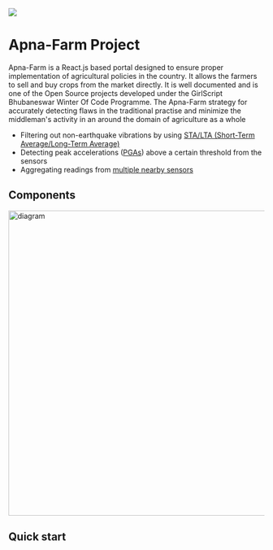 ![](https://github.com/Girlscript-Bhubaneswar/BuildWithGSBbsr-ApnaFarm/workflows/CI/badge.svg)
# Apna-Farm Project
Apna-Farm is a React.js based portal designed to ensure proper implementation of agricultural policies in the country. It allows the farmers to sell and buy crops from the market directly. It is well documented and is one of the Open Source projects developed under the GirlScript Bhubaneswar Winter Of Code Programme.
The Apna-Farm strategy for accurately detecting flaws in the traditional practise and minimize the middleman's activity in an around the domain of agriculture as a whole

* Filtering out non-earthquake vibrations by using [STA/LTA (Short-Term Average/Long-Term Average)](#stalta)
* Detecting peak accelerations ([PGAs](#shaking-level)) above a certain threshold from the sensors
* Aggregating readings from [multiple nearby sensors](#multistation-for-multiple-sensor-comparison)

## Components
<img src="images/" alt="diagram" width="600"/>
  
## Quick start


